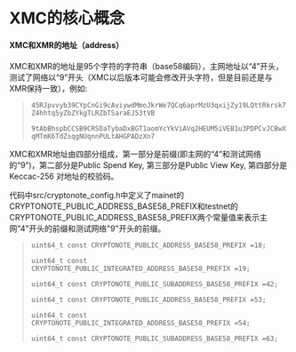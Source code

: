 # XMC的核心概念

#### XMC和XMR的地址（address）

XMC和XMR的地址是95个字符的字符串（base58编码），主网地址以“4”开头，测试了网络以“9”开头（XMC以后版本可能会修改开头字符，但是目前还是与XMR保持一致），例如:

> `45RJpvvyb39CYpCnGi9cAviywdMmoJkrWe7QCq6aprMzU3qxijZy19LQttRkrsk7Z4hhtq5yZbZYkgTLRZbTSaraEJ53tVB`
>
> `9tAbBhspbCCSB9CRSDaTybaDxBGT1aomYcYkViAVq2HEUM5iVEB1u3PDPCvJCBwXqMTmK6TdZsqgNUqnnPULtAHGPADzXn7`

XMC和XMR地址由四部分组成，第一部分是前缀\(即主网的“4”和测试网络的“9”\)，第二部分是Public Spend Key, 第三部分是Public View Key, 第四部分是Keccac-256 对地址的校验码。

代码中src/cryptonote\_config.h中定义了mainet的CRYPTONOTE\_PUBLIC\_ADDRESS\_BASE58\_PREFIX和testnet的CRYPTONOTE\_PUBLIC\_ADDRESS\_BASE58\_PREFIX两个常量值来表示主网"4"开头的前缀和测试网络"9"开头的前缀。

> `uint64_t const CRYPTONOTE_PUBLIC_ADDRESS_BASE58_PREFIX =18;`
>
> `uint64_t const CRYPTONOTE_PUBLIC_INTEGRATED_ADDRESS_BASE58_PREFIX =19;`
>
> `uint64_t const CRYPTONOTE_PUBLIC_SUBADDRESS_BASE58_PREFIX =42;`
>
> `uint64_t const CRYPTONOTE_PUBLIC_ADDRESS_BASE58_PREFIX =53;`
>
> `uint64_t const CRYPTONOTE_PUBLIC_INTEGRATED_ADDRESS_BASE58_PREFIX =54;`
>
> `uint64_t const CRYPTONOTE_PUBLIC_SUBADDRESS_BASE58_PREFIX =63;`




